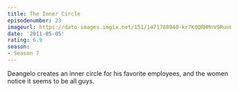 ```yaml
---
title: The Inner Circle
episodenumber: 23
imageurl: https://dato-images.imgix.net/151/1471788940-kr7K0QRHMnV9RunUa7Hywovbt1u.jpg?ixlib=rb-1.1.0&ch=DPR%2CWidth&auto=compress%2Cformat
date: '2011-05-05'
rating: 6.9
season:
- Season 7
---
```


Deangelo creates an inner circle for his favorite employees, and the women notice it seems to be all guys.